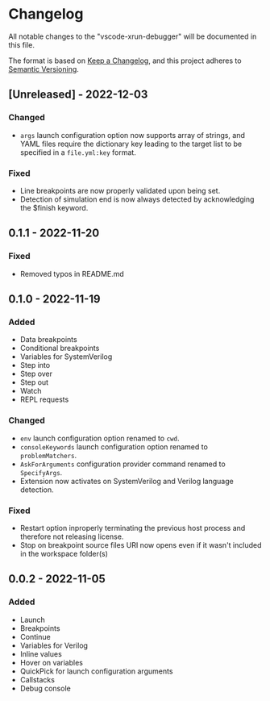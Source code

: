# Changelog

All notable changes to the "vscode-xrun-debugger" will be documented in this file.

The format is based on [Keep a Changelog](https://keepachangelog.com/en/1.0.0/),
and this project adheres to [Semantic Versioning](https://semver.org/spec/v2.0.0.html).

## [Unreleased] - 2022-12-03

### Changed

- `args` launch configuration option now supports array of strings, and YAML files require the dictionary key leading to the target list to be specified in a `file.yml:key` format.

### Fixed

- Line breakpoints are now properly validated upon being set.
- Detection of simulation end is now always detected by acknowledging the $finish keyword.

## 0.1.1 - 2022-11-20

### Fixed

- Removed typos in README.md

## 0.1.0 - 2022-11-19

### Added 

- Data breakpoints
- Conditional breakpoints
- Variables for SystemVerilog
- Step into
- Step over
- Step out
- Watch
- REPL requests

### Changed

- `env` launch configuration option renamed to `cwd`.
- `consoleKeywords` launch configuration option renamed to `problemMatchers`.
- `AskForArguments` configuration provider command renamed to `SpecifyArgs`.
- Extension now activates on SystemVerilog and Verilog language detection.

### Fixed

- Restart option inproperly terminating the previous host process and therefore not releasing license.
- Stop on breakpoint source files URI now opens even if it wasn't included in the workspace folder(s)

## 0.0.2 - 2022-11-05

### Added 

- Launch
- Breakpoints
- Continue
- Variables for Verilog
- Inline values
- Hover on variables
- QuickPick for launch configuration arguments
- Callstacks
- Debug console